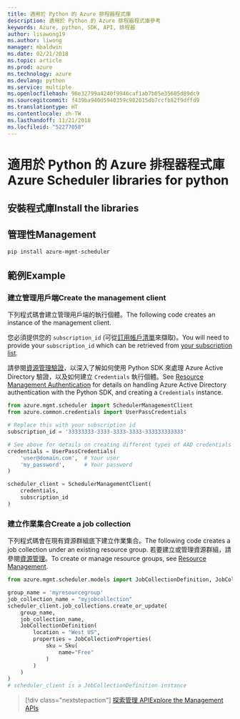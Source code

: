```yaml
---
title: 適用於 Python 的 Azure 排程器程式庫
description: 適用於 Python 的 Azure 排程器程式庫參考
keywords: Azure, python, SDK, API, 排程器
author: lisawong19
ms.author: liwong
manager: mbaldwin
ms.date: 02/21/2018
ms.topic: article
ms.prod: azure
ms.technology: azure
ms.devlang: python
ms.service: multiple
ms.openlocfilehash: 98e32799a4240f9946caf1ab7b05e35605d89dc9
ms.sourcegitcommit: f439ba940d5940359c982015db7ccfb82f9dffd9
ms.translationtype: HT
ms.contentlocale: zh-TW
ms.lasthandoff: 11/21/2018
ms.locfileid: "52277058"
---
```

# <a name="azure-scheduler-libraries-for-python"></a><span data-ttu-id="7efb0-104">適用於 Python 的 Azure 排程器程式庫</span><span class="sxs-lookup"><span data-stu-id="7efb0-104">Azure Scheduler libraries for python</span></span>

## <a name="install-the-libraries"></a><span data-ttu-id="7efb0-105">安裝程式庫</span><span class="sxs-lookup"><span data-stu-id="7efb0-105">Install the libraries</span></span>

## <a name="management"></a><span data-ttu-id="7efb0-106">管理性</span><span class="sxs-lookup"><span data-stu-id="7efb0-106">Management</span></span>

```bash
pip install azure-mgmt-scheduler
```
## <a name="example"></a><span data-ttu-id="7efb0-107">範例</span><span class="sxs-lookup"><span data-stu-id="7efb0-107">Example</span></span>

### <a name="create-the-management-client"></a><span data-ttu-id="7efb0-108">建立管理用戶端</span><span class="sxs-lookup"><span data-stu-id="7efb0-108">Create the management client</span></span>

<span data-ttu-id="7efb0-109">下列程式碼會建立管理用戶端的執行個體。</span><span class="sxs-lookup"><span data-stu-id="7efb0-109">The following code creates an instance of the management client.</span></span>

<span data-ttu-id="7efb0-110">您必須提供您的 ``subscription_id`` (可從[訂用帳戶清單](https://manage.windowsazure.com/#Workspaces/AdminTasks/SubscriptionMapping)來擷取)。</span><span class="sxs-lookup"><span data-stu-id="7efb0-110">You will need to provide your ``subscription_id`` which can be retrieved from [your subscription list](https://manage.windowsazure.com/#Workspaces/AdminTasks/SubscriptionMapping).</span></span>

<span data-ttu-id="7efb0-111">請參閱[資源管理驗證](/python/azure/python-sdk-azure-authenticate)，以深入了解如何使用 Python SDK 來處理 Azure Active Directory 驗證，以及如何建立 ``Credentials`` 執行個體。</span><span class="sxs-lookup"><span data-stu-id="7efb0-111">See [Resource Management Authentication](/python/azure/python-sdk-azure-authenticate) for details on handling Azure Active Directory authentication with the Python SDK, and creating a ``Credentials`` instance.</span></span>

```python
from azure.mgmt.scheduler import SchedulerManagementClient
from azure.common.credentials import UserPassCredentials

# Replace this with your subscription id
subscription_id = '33333333-3333-3333-3333-333333333333'

# See above for details on creating different types of AAD credentials
credentials = UserPassCredentials(
    'user@domain.com',  # Your user
    'my_password',      # Your password
)

scheduler_client = SchedulerManagementClient(
    credentials,
    subscription_id
)
```

### <a name="create-a-job-collection"></a><span data-ttu-id="7efb0-112">建立作業集合</span><span class="sxs-lookup"><span data-stu-id="7efb0-112">Create a job collection</span></span>

<span data-ttu-id="7efb0-113">下列程式碼會在現有資源群組底下建立作業集合。</span><span class="sxs-lookup"><span data-stu-id="7efb0-113">The following code creates a job collection under an existing resource group.</span></span>
<span data-ttu-id="7efb0-114">若要建立或管理資源群組，請參閱[資源管理](/python/api/overview/azure/azure.mgmt.resource)。</span><span class="sxs-lookup"><span data-stu-id="7efb0-114">To create or manage resource groups, see [Resource Management](/python/api/overview/azure/azure.mgmt.resource).</span></span>

```python
from azure.mgmt.scheduler.models import JobCollectionDefinition, JobCollectionProperties, Sku

group_name = 'myresourcegroup'
job_collection_name = "myjobcollection"
scheduler_client.job_collections.create_or_update(
    group_name,
    job_collection_name,
    JobCollectionDefinition(
        location = "West US",
        properties = JobCollectionProperties(
            sku = Sku(
                name="Free"
            )
        )
    )
)
# scheduler_client is a JobCollectionDefinition instance
```

> [!div class="nextstepaction"]
> [<span data-ttu-id="7efb0-115">探索管理 API</span><span class="sxs-lookup"><span data-stu-id="7efb0-115">Explore the Management APIs</span></span>](/python/api/overview/azure/scheduler/management)